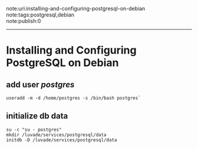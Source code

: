 note:uri:installing-and-configuring-postgresql-on-debian  
note:tags:postgresql,debian  
note:publish:0  
***
# Installing and Configuring PostgreSQL on Debian

## add user *postgres*
```
useradd -m -d /home/postgres -s /bin/bash postgres`
```

## initialize db data
```
su -c "su - postgres"  
mkdir /luvade/services/postgresql/data  
initdb -D /luvade/services/postgresql/data
```
